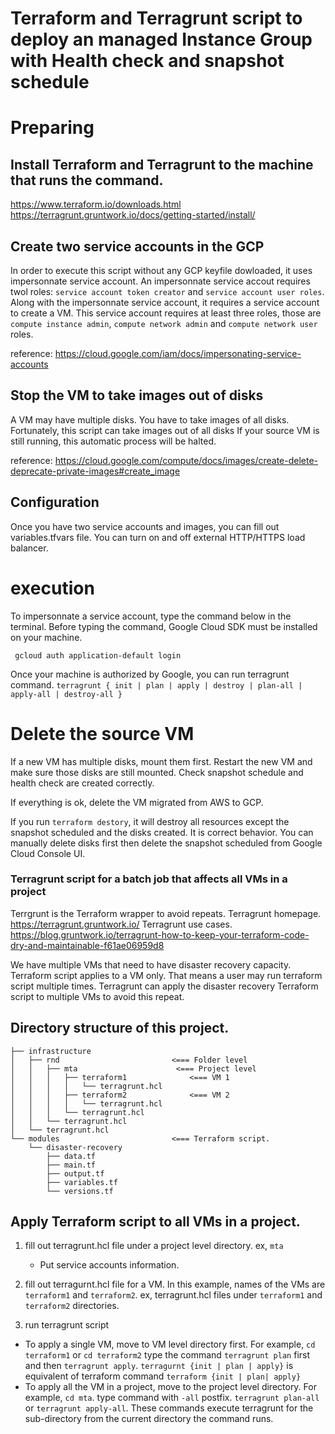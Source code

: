 # Terraform and Terragrunt script to deploy an managed Instance Group with Health check and snapshot schedule 

# Preparing 
## Install Terraform and Terragrunt to the machine that runs the command.
https://www.terraform.io/downloads.html
https://terragrunt.gruntwork.io/docs/getting-started/install/

## Create two service accounts in the GCP
In order to execute this script without any GCP keyfile dowloaded, it uses 
impersonnate service account. 
An impersonnate service accout requires twol roles:
`service account token creator` and `service account user roles`.
Along with the impersonnate service account, it requires a service account to create a VM.
This service account requires at least three roles, those are `compute instance admin`, 
`compute network admin` and `compute network user` roles.

reference: https://cloud.google.com/iam/docs/impersonating-service-accounts

## Stop the VM to take images out of disks 

A VM may have multiple disks. 
You have to take images of all disks.
Fortunately, this script can take images out of all disks
If your source VM is still running, this automatic process will be halted.

reference: https://cloud.google.com/compute/docs/images/create-delete-deprecate-private-images#create_image

## Configuration
Once you have two service accounts and images, you can fill out variables.tfvars file.
You can turn on and off external HTTP/HTTPS load balancer. 

# execution
To impersonnate a service account, type the command below in the terminal.
Before typing the command, Google Cloud SDK must be installed on your machine.
``` 
 gcloud auth application-default login 
```
Once your machine is authorized by Google, you can run terragrunt command.
`terragrunt { init | plan | apply | destroy | plan-all | apply-all | destroy-all }`

# Delete the source VM
If a new VM has multiple disks, mount them first.
Restart the new VM and make sure those disks are still mounted.
Check snapshot schedule and health check are created correctly.

If everything is ok, delete the VM migrated from AWS to GCP.

If you run `terraform destory`, it will destroy all resources except the snapshot scheduled and the disks created.
It is correct behavior. You can manually delete disks first then delete the snapshot scheduled from Google Cloud Console UI.

### Terragrunt script for a batch job that affects all VMs in a project

Terrgrunt is the Terraform wrapper to avoid repeats.
Terragrunt homepage. https://terragrunt.gruntwork.io/
Terragrunt use cases. https://blog.gruntwork.io/terragrunt-how-to-keep-your-terraform-code-dry-and-maintainable-f61ae06959d8

We have multiple VMs that need to have disaster recovery capacity. 
Terraform script applies to a VM only. 
That means a user may run terraform script multiple times. 
Terragrunt can apply the disaster recovery Terraform script to multiple VMs to avoid this repeat.

## Directory structure of this project.
``` 
├── infrastructure
│   ├── rnd                         <=== Folder level
│   │   ├── mta                      <=== Project level
│   │   │   ├── terraform1              <=== VM 1
│   │   │   │   └── terragrunt.hcl      
│   │   │   ├── terraform2              <=== VM 2
│   │   │   │   └── terragrunt.hcl
│   │   │   └── terragrunt.hcl
│   │   └── terragrunt.hcl
│   └── terragrunt.hcl
└── modules                         <=== Terraform script. 
    └── disaster-recovery
        ├── data.tf
        ├── main.tf
        ├── output.tf
        ├── variables.tf
        └── versions.tf

```

## Apply Terraform script to all VMs in a project.

1) fill out terragrunt.hcl file under a project level directory. ex, `mta`
   - Put service accounts information.
    
1) fill out terragurnt.hcl file for a VM.
   In this example, names of the VMs are `terraform1` and `terraform2`.
   ex, terragrunt.hcl files under `terraform1` and `terraform2` directories. 

1) run terragrunt script 
- To apply a single VM, move to VM level directory first. For example, `cd terraform1` or `cd terraform2` 
  type the command `terragrunt plan` first and then `terragrunt apply`.
  `terragurnt {init | plan | apply}` is equivalent of terraform command `terraform {init | plan| apply}`
- To apply all the VM in a project, move to the project level directory. For example, `cd mta`.
    type command with `-all` postfix. `terragrunt plan-all` or `terragrunt apply-all`. 
  These commands execute terragrunt for the sub-directory from the current directory the command runs.
  
